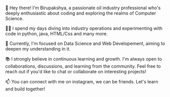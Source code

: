 👋 Hey there! I'm Birupakshya, a passionate oil industry professional who's deeply enthusiastic about coding and exploring the realms of Computer Science.

👨‍💻 I spend my days diving into industry operations and experimenting with code in python, java, HTML/Css and many more. 

🔭 Currently, I'm focused on Data Science and Web Developement, aiming to deepen my understanding in it.

📚 I strongly believe in continuous learning and growth. I'm always open to collaborations, discussions, and learning from the community. Feel free to reach out if you'd like to chat or collaborate on interesting projects!

📫 You can connect with me on instagram, we can be friends. Let's learn and build together!

<!---
bpanda1996/bpanda1996 is a ✨ special ✨ repository because its `README.md` (this file) appears on your GitHub profile.
You can click the Preview link to take a look at your changes.
--->
